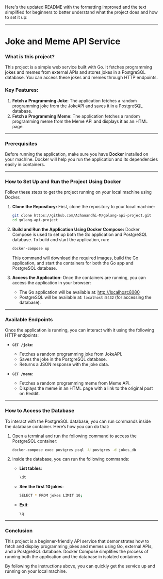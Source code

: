 Here's the updated README with the formatting improved and the text simplified for beginners to better understand what the project does and how to set it up:

---

# Joke and Meme API Service

### What is this project?

This project is a simple web service built with Go. It fetches programming jokes and memes from external APIs and stores jokes in a PostgreSQL database. You can access these jokes and memes through HTTP endpoints.

### Key Features:

1. **Fetch a Programming Joke**: The application fetches a random programming joke from the JokeAPI and saves it in a PostgreSQL database.
2. **Fetch a Programming Meme**: The application fetches a random programming meme from the Meme API and displays it as an HTML page.

---

### Prerequisites

Before running the application, make sure you have **Docker** installed on your machine. Docker will help you run the application and its dependencies easily in containers.

---

### How to Set Up and Run the Project Using Docker

Follow these steps to get the project running on your local machine using Docker.

1. **Clone the Repository:**
   First, clone the repository to your local machine:

   ```bash
   git clone https://github.com/Achanandhi-M/golang-api-project.git
   cd golang-api-project
   ```

2. **Build and Run the Application Using Docker Compose:**
   Docker Compose is used to set up both the Go application and PostgreSQL database. To build and start the application, run:

   ```bash
   docker-compose up
   ```

   This command will download the required images, build the Go application, and start the containers for both the Go app and PostgreSQL database.

3. **Access the Application:**
   Once the containers are running, you can access the application in your browser:

   * The Go application will be available at: [http://localhost:8080](http://localhost:8080)
   * PostgreSQL will be available at: `localhost:5432` (for accessing the database).

---

### Available Endpoints

Once the application is running, you can interact with it using the following HTTP endpoints:

* **`GET /joke`**:

  * Fetches a random programming joke from JokeAPI.
  * Saves the joke in the PostgreSQL database.
  * Returns a JSON response with the joke data.

* **`GET /meme`**:

  * Fetches a random programming meme from Meme API.
  * Displays the meme in an HTML page with a link to the original post on Reddit.

---

### How to Access the Database

To interact with the PostgreSQL database, you can run commands inside the database container. Here’s how you can do that:

1. Open a terminal and run the following command to access the PostgreSQL container:

   ```bash
   docker-compose exec postgres psql -U postgres -d jokes_db
   ```

2. Inside the database, you can run the following commands:

   * **List tables**:

     ```bash
     \dt
     ```

   * **See the first 10 jokes**:

     ```bash
     SELECT * FROM jokes LIMIT 10;
     ```

   * **Exit**:

     ```bash
     \q
     ```

---

### Conclusion

This project is a beginner-friendly API service that demonstrates how to fetch and display programming jokes and memes using Go, external APIs, and a PostgreSQL database. Docker Compose simplifies the process of running both the application and the database in isolated containers.

By following the instructions above, you can quickly get the service up and running on your local machine.
